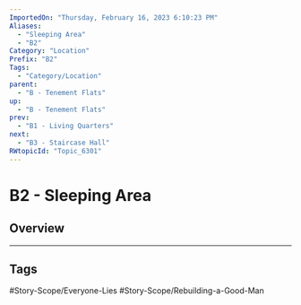```yaml
---
ImportedOn: "Thursday, February 16, 2023 6:10:23 PM"
Aliases:
  - "Sleeping Area"
  - "B2"
Category: "Location"
Prefix: "B2"
Tags:
  - "Category/Location"
parent:
  - "B - Tenement Flats"
up:
  - "B - Tenement Flats"
prev:
  - "B1 - Living Quarters"
next:
  - "B3 - Staircase Hall"
RWtopicId: "Topic_6301"
---
```

# B2 - Sleeping Area
## Overview

---
## Tags
#Story-Scope/Everyone-Lies #Story-Scope/Rebuilding-a-Good-Man

